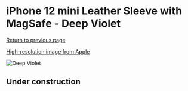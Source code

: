 # iPhone 12 mini Leather Sleeve with MagSafe - Deep Violet

[Return to previous page](/iphone_12)

[High-resolution image from Apple](https://store.storeimages.cdn-apple.com/8756/as-images.apple.com/is/MK093?wid=4500&hei=4500&fmt=png)

<div style="width: 500px"><img src="/everyphone/MK093.png" alt="Deep Violet"></div>

## Under construction
